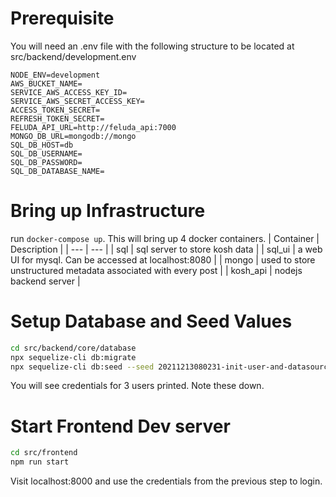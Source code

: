 # Prerequisite
You will need an .env file with the following structure to be located at src/backend/development.env
```
NODE_ENV=development
AWS_BUCKET_NAME=
SERVICE_AWS_ACCESS_KEY_ID=
SERVICE_AWS_SECRET_ACCESS_KEY=
ACCESS_TOKEN_SECRET=
REFRESH_TOKEN_SECRET=
FELUDA_API_URL=http://feluda_api:7000
MONGO_DB_URL=mongodb://mongo
SQL_DB_HOST=db
SQL_DB_USERNAME=
SQL_DB_PASSWORD=
SQL_DB_DATABASE_NAME=
```

# Bring up Infrastructure
run `docker-compose up`.
This will bring up 4 docker containers.
| Container | Description |
| --- | --- |
| sql | sql server to store kosh data |
| sql_ui | a web UI for mysql. Can be accessed at localhost:8080 | 
| mongo | used to store unstructured metadata associated with every post |
| kosh_api | nodejs backend server | 

# Setup Database and Seed Values
```bash
cd src/backend/core/database
npx sequelize-cli db:migrate
npx sequelize-cli db:seed --seed 20211213080231-init-user-and-datasource.js.js
```

You will see credentials for 3 users printed. Note these down.

# Start Frontend Dev server
```bash
cd src/frontend
npm run start
```

Visit localhost:8000 and use the credentials from the previous step to login.
<!-- node scripts/checkmate/index.js --creator-id 0a7319f0-821d-11eb-bf26-111b891756e0 --datasource-id
0a7b3040-821d-11eb-bf26-111b891756e0 -->
